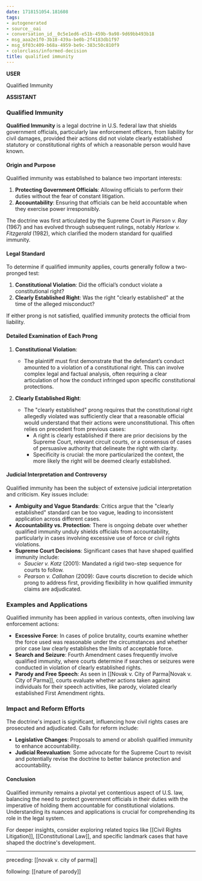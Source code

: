 ```yaml
---
date: 1718151054.181608
tags:
- autogenerated
- source__oai
- conversation_id__0c5e1ed6-e51b-459b-9a98-9d69bb493b18
- msg_aaa2e1f0-3b18-439a-be0b-2f4183db1f97
- msg_6f03c409-b68a-4959-be9c-383c50c810f9
- colorclass/informed-decision
title: qualified immunity
---
```


**USER**

Qualified Immunity


**ASSISTANT**

### Qualified Immunity

**Qualified Immunity** is a legal doctrine in U.S. federal law that shields government officials, particularly law enforcement officers, from liability for civil damages, provided their actions did not violate clearly established statutory or constitutional rights of which a reasonable person would have known.

#### Origin and Purpose
Qualified immunity was established to balance two important interests:
1. **Protecting Government Officials**: Allowing officials to perform their duties without the fear of constant litigation.
2. **Accountability**: Ensuring that officials can be held accountable when they exercise power irresponsibly.

The doctrine was first articulated by the Supreme Court in *Pierson v. Ray* (1967) and has evolved through subsequent rulings, notably *Harlow v. Fitzgerald* (1982), which clarified the modern standard for qualified immunity.

#### Legal Standard
To determine if qualified immunity applies, courts generally follow a two-pronged test:
1. **Constitutional Violation**: Did the official’s conduct violate a constitutional right?
2. **Clearly Established Right**: Was the right "clearly established" at the time of the alleged misconduct?

If either prong is not satisfied, qualified immunity protects the official from liability.

#### Detailed Examination of Each Prong

1. **Constitutional Violation**:
   - The plaintiff must first demonstrate that the defendant’s conduct amounted to a violation of a constitutional right. This can involve complex legal and factual analysis, often requiring a clear articulation of how the conduct infringed upon specific constitutional protections.

2. **Clearly Established Right**:
   - The "clearly established" prong requires that the constitutional right allegedly violated was sufficiently clear that a reasonable official would understand that their actions were unconstitutional. This often relies on precedent from previous cases:
     - A right is clearly established if there are prior decisions by the Supreme Court, relevant circuit courts, or a consensus of cases of persuasive authority that delineate the right with clarity.
     - Specificity is crucial: the more particularized the context, the more likely the right will be deemed clearly established.

#### Judicial Interpretation and Controversy
Qualified immunity has been the subject of extensive judicial interpretation and criticism. Key issues include:
- **Ambiguity and Vague Standards**: Critics argue that the "clearly established" standard can be too vague, leading to inconsistent application across different cases.
- **Accountability vs. Protection**: There is ongoing debate over whether qualified immunity unduly shields officials from accountability, particularly in cases involving excessive use of force or civil rights violations.
- **Supreme Court Decisions**: Significant cases that have shaped qualified immunity include:
  - *Saucier v. Katz* (2001): Mandated a rigid two-step sequence for courts to follow.
  - *Pearson v. Callahan* (2009): Gave courts discretion to decide which prong to address first, providing flexibility in how qualified immunity claims are adjudicated.

### Examples and Applications
Qualified immunity has been applied in various contexts, often involving law enforcement actions:
- **Excessive Force**: In cases of police brutality, courts examine whether the force used was reasonable under the circumstances and whether prior case law clearly establishes the limits of acceptable force.
- **Search and Seizure**: Fourth Amendment cases frequently involve qualified immunity, where courts determine if searches or seizures were conducted in violation of clearly established rights.
- **Parody and Free Speech**: As seen in [[Novak v. City of Parma|Novak v. City of Parma]], courts evaluate whether actions taken against individuals for their speech activities, like parody, violated clearly established First Amendment rights.

### Impact and Reform Efforts
The doctrine's impact is significant, influencing how civil rights cases are prosecuted and adjudicated. Calls for reform include:
- **Legislative Changes**: Proposals to amend or abolish qualified immunity to enhance accountability.
- **Judicial Reevaluation**: Some advocate for the Supreme Court to revisit and potentially revise the doctrine to better balance protection and accountability.

#### Conclusion
Qualified immunity remains a pivotal yet contentious aspect of U.S. law, balancing the need to protect government officials in their duties with the imperative of holding them accountable for constitutional violations. Understanding its nuances and applications is crucial for comprehending its role in the legal system.

For deeper insights, consider exploring related topics like [[Civil Rights Litigation]], [[Constitutional Law]], and specific landmark cases that have shaped the doctrine's development.


---

preceding: [[novak v. city of parma]]  


following: [[nature of parody]]